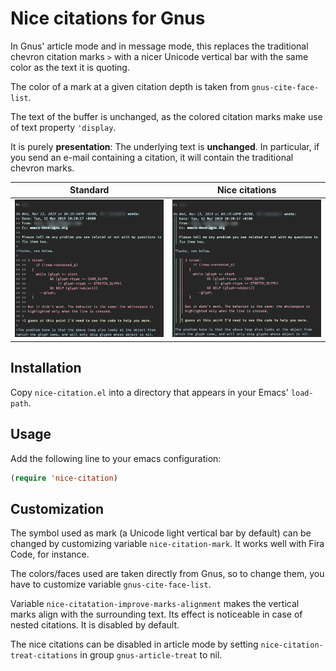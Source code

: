 # Nice citations for Gnus

In Gnus' article mode and in message mode, this replaces the
traditional chevron citation marks `>` with a nicer Unicode vertical bar
with the same color as the text it is quoting.

The color of a mark at a given citation depth is taken from
`gnus-cite-face-list`.

The text of the buffer is unchanged, as the colored citation marks
make use of text property `'display`.

It is purely **presentation**: The underlying text is **unchanged**. In
particular, if you send an e-mail containing a citation, it will
contain the traditional chevron marks.

Standard | Nice citations
:-------:|:--------------:
![Without](images/without.png?raw=true "Without")  | ![With](images/with.png?raw=true "With")

## Installation

Copy `nice-citation.el` into a directory that appears in your Emacs' `load-path`.

## Usage

Add the following line to your emacs configuration:
```lisp
(require 'nice-citation)
```

## Customization

The symbol used as mark (a Unicode light vertical bar by default) can
be changed by customizing variable `nice-citation-mark`. It works well
with Fira Code, for instance.

The colors/faces used are taken directly from Gnus, so to change them,
you have to customize variable `gnus-cite-face-list`.

Variable `nice-citatation-improve-marks-alignment` makes the vertical
marks align with the surrounding text. Its effect is noticeable in
case of nested citations. It is disabled by default.

The nice citations can be disabled in article mode by setting
`nice-citation-treat-citations` in group `gnus-article-treat` to nil.
